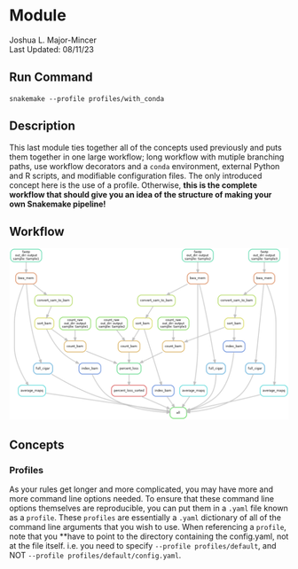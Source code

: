 # Module 
Joshua L. Major-Mincer  
Last Updated: 08/11/23

## Run Command
```
snakemake --profile profiles/with_conda
```
## Description
This last module ties together all of the concepts used previously and puts them together in one large workflow; long workflow with mutiple branching paths, use workflow decorators and a `conda` environment, external Python and R scripts, and modifiable configuration files. The only introduced concept here is the use of a profile. Otherwise, **this is the complete workflow that should give you an idea of the structure of making your own Snakemake pipeline!**

## Workflow
![DAG](dag.png)

## Concepts
### Profiles
As your rules get longer and more complicated, you may have more and more command line options needed. To ensure that these command line options themselves are reproducible, you can put them in a `.yaml` file known as a `profile`. These `profiles` are essentially a `.yaml` dictionary of all of the command line arguments that you wish to use. When referencing a `profile`, note that you **have to point to the directory containing the config.yaml, not at the file itself. i.e. you need to specify `--profile profiles/default`, and NOT `--profile profiles/default/config.yaml`. 